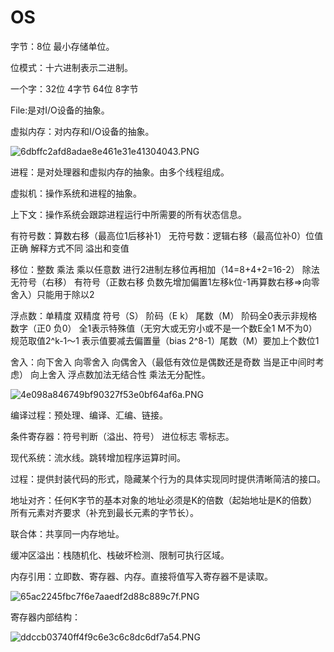 # OS

字节：8位 最小存储单位。

位模式：十六进制表示二进制。

一个字：32位 4字节 64位 8字节

File:是对I/O设备的抽象。

虚拟内存：对内存和I/O设备的抽象。

![6dbffc2afd8adae8e461e31e41304043.PNG](OS%20bc42557ef1254c089e8c94f745e9be2c/6dbffc2afd8adae8e461e31e41304043.png)

进程：是对处理器和虚拟内存的抽象。由多个线程组成。

虚拟机：操作系统和进程的抽象。

上下文：操作系统会跟踪进程运行中所需要的所有状态信息。

有符号数：算数右移（最高位1后移补1） 无符号数：逻辑右移（最高位补0）位值正确 解释方式不同 溢出和变值

移位：整数 乘法 乘以任意数 进行2进制左移位再相加（14=8+4+2=16-2） 除法 无符号（右移） 有符号（正数右移 负数先增加偏置1左移k位-1再算数右移⇒向零舍入）只能用于除以2

浮点数：单精度 双精度 符号（S） 阶码（E k） 尾数（M） 阶码全0表示非规格数字（正0 负0） 全1表示特殊值（无穷大或无穷小或不是一个数E全1 M不为0）规范取值2^k-1～1 表示值要减去偏置量（bias 2^8-1）尾数（M）要加上个数位1

舍入：向下舍入 向零舍入 向偶舍入（最低有效位是偶数还是奇数 当是正中间时考虑） 向上舍入 浮点数加法无结合性 乘法无分配性。

![4e098a846749bf90327f53e0bf64af6a.PNG](OS%20bc42557ef1254c089e8c94f745e9be2c/4e098a846749bf90327f53e0bf64af6a.png)

编译过程：预处理、编译、汇编、链接。

条件寄存器：符号判断（溢出、符号） 进位标志 零标志。

现代系统：流水线。跳转增加程序运算时间。

过程：提供封装代码的形式，隐藏某个行为的具体实现同时提供清晰简洁的接口。

地址对齐：任何K字节的基本对象的地址必须是K的倍数（起始地址是K的倍数） 所有元素对齐要求（补充到最长元素的字节长）。

联合体：共享同一内存地址。

缓冲区溢出：栈随机化、栈破坏检测、限制可执行区域。

内存引用：立即数、寄存器、内存。直接将值写入寄存器不是读取。

![65ac2245fbc7f6e7aaedf2d88c889c7f.PNG](OS%20bc42557ef1254c089e8c94f745e9be2c/65ac2245fbc7f6e7aaedf2d88c889c7f.png)

寄存器内部结构：

![ddccb03740ff4f9c6e3c6c8dc6df7a54.PNG](OS%20bc42557ef1254c089e8c94f745e9be2c/ddccb03740ff4f9c6e3c6c8dc6df7a54.png)